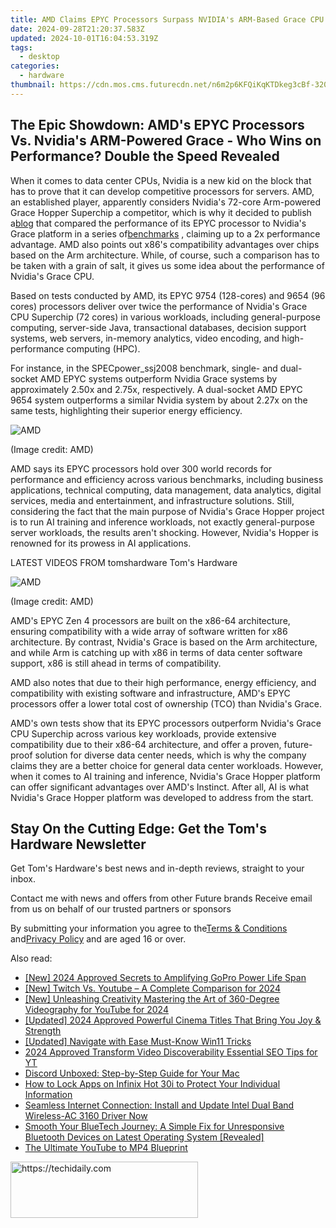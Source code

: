 ```yaml
---
title: AMD Claims EPYC Processors Surpass NVIDIA's ARM-Based Grace CPU Superchip in Speed, Outperforming by Double on Various Benchmark Tests
date: 2024-09-28T21:20:37.583Z
updated: 2024-10-01T16:04:53.319Z
tags:
  - desktop
categories:
  - hardware
thumbnail: https://cdn.mos.cms.futurecdn.net/n6m2p6KFQiKqKTDkeg3cBf-320-80.jpg
---
```


## The Epic Showdown: AMD's EPYC Processors Vs. Nvidia's ARM-Powered Grace - Who Wins on Performance? Double the Speed Revealed

When it comes to data center CPUs, Nvidia is a new kid on the block that has to prove that it can develop competitive processors for servers. AMD, an established player, apparently considers Nvidia's 72-core Arm-powered Grace Hopper Superchip a competitor, which is why it decided to publish a[blog](https://community.amd.com/t5/epyc-processors/amd-epyc-processors-lead-vs-arm-options-on-performance-and/ba-p/696480) that compared the performance of its EPYC processor to Nvidia's Grace platform in a series of[benchmarks](https://www.tomshardware.com/tag/benchmark) , claiming up to a 2x performance advantage. AMD also points out x86's compatibility advantages over chips based on the Arm architecture. While, of course, such a comparison has to be taken with a grain of salt, it gives us some idea about the performance of Nvidia's Grace CPU.

 Based on tests conducted by AMD, its EPYC 9754 (128-cores) and 9654 (96 cores) processors deliver over twice the performance of Nvidia's Grace CPU Superchip (72 cores) in various workloads, including general-purpose computing, server-side Java, transactional databases, decision support systems, web servers, in-memory analytics, video encoding, and high-performance computing (HPC).

 For instance, in the SPECpower\_ssj2008 benchmark, single- and dual-socket AMD EPYC systems outperform Nvidia Grace systems by approximately 2.50x and 2.75x, respectively. A dual-socket AMD EPYC 9654 system outperforms a similar Nvidia system by about 2.27x on the same tests, highlighting their superior energy efficiency.

![AMD](https://cdn.mos.cms.futurecdn.net/769jAFkkEjwFVXCtuqbJCg-320-80.png)

(Image credit: AMD)

 AMD says its EPYC processors hold over 300 world records for performance and efficiency across various benchmarks, including business applications, technical computing, data management, data analytics, digital services, media and entertainment, and infrastructure solutions. Still, considering the fact that the main purpose of Nvidia's Grace Hopper project is to run AI training and inference workloads, not exactly general-purpose server workloads, the results aren't shocking. However, Nvidia's Hopper is renowned for its prowess in AI applications.

 LATEST VIDEOS FROM tomshardware Tom's Hardware

![AMD](https://cdn.mos.cms.futurecdn.net/LMNBNWukZp6JztKfGogQGg-320-80.png)

(Image credit: AMD)

 AMD's EPYC Zen 4 processors are built on the x86-64 architecture, ensuring compatibility with a wide array of software written for x86 architecture. By contrast, Nvidia's Grace is based on the Arm architecture, and while Arm is catching up with x86 in terms of data center software support, x86 is still ahead in terms of compatibility.

 AMD also notes that due to their high performance, energy efficiency, and compatibility with existing software and infrastructure, AMD's EPYC processors offer a lower total cost of ownership (TCO) than Nvidia's Grace.

 AMD's own tests show that its EPYC processors outperform Nvidia's Grace CPU Superchip across various key workloads, provide extensive compatibility due to their x86-64 architecture, and offer a proven, future-proof solution for diverse data center needs, which is why the company claims they are a better choice for general data center workloads. However, when it comes to AI training and inference, Nvidia's Grace Hopper platform can offer significant advantages over AMD's Instinct. After all, AI is what Nvidia's Grace Hopper platform was developed to address from the start.

## Stay On the Cutting Edge: Get the Tom's Hardware Newsletter

 Get Tom's Hardware's best news and in-depth reviews, straight to your inbox.

 Contact me with news and offers from other Future brands  Receive email from us on behalf of our trusted partners or sponsors

 By submitting your information you agree to the[Terms & Conditions](https://futureplc.com/terms-conditions/) and[Privacy Policy](https://futureplc.com/privacy-policy/) and are aged 16 or over.

<ins class="adsbygoogle"
     style="display:block"
     data-ad-format="autorelaxed"
     data-ad-client="ca-pub-7571918770474297"
     data-ad-slot="1223367746"></ins>

<ins class="adsbygoogle"
     style="display:block"
     data-ad-client="ca-pub-7571918770474297"
     data-ad-slot="8358498916"
     data-ad-format="auto"
     data-full-width-responsive="true"></ins>

<span class="atpl-alsoreadstyle">Also read:</span>
<div><ul>
<li><a href="https://fox-http.techidaily.com/new-2024-approved-secrets-to-amplifying-gopro-power-life-span/"><u>[New] 2024 Approved Secrets to Amplifying GoPro Power Life Span</u></a></li>
<li><a href="https://article-knowledge.techidaily.com/new-twitch-vs-youtube-a-complete-comparison-for-2024/"><u>[New] Twitch Vs. Youtube – A Complete Comparison for 2024</u></a></li>
<li><a href="https://youtube-webster.techidaily.com/nleashing-creativity-mastering-the-art-of-360-degree-videography-for-youtube-for-2024/"><u>[New] Unleashing Creativity Mastering the Art of 360-Degree Videography for YouTube for 2024</u></a></li>
<li><a href="https://article-knowledge.techidaily.com/updated-2024-approved-powerful-cinema-titles-that-bring-you-joy-and-strength/"><u>[Updated] 2024 Approved Powerful Cinema Titles That Bring You Joy & Strength</u></a></li>
<li><a href="https://article-knowledge.techidaily.com/updated-navigate-with-ease-must-know-win11-tricks/"><u>[Updated] Navigate with Ease Must-Know Win11 Tricks</u></a></li>
<li><a href="https://youtube-stream.techidaily.com/2024-approved-transform-video-discoverability-essential-seo-tips-for-yt/"><u>2024 Approved Transform Video Discoverability Essential SEO Tips for YT</u></a></li>
<li><a href="https://games-able.techidaily.com/discord-unboxed-step-by-step-guide-for-your-mac/"><u>Discord Unboxed: Step-by-Step Guide for Your Mac</u></a></li>
<li><a href="https://unlock-android.techidaily.com/how-to-lock-apps-on-infinix-hot-30i-to-protect-your-individual-information-by-drfone-android/"><u>How to Lock Apps on Infinix Hot 30i to Protect Your Individual Information</u></a></li>
<li><a href="https://hardware-help.techidaily.com/seamless-internet-connection-install-and-update-intel-dual-band-wireless-ac-3160-driver-now/"><u>Seamless Internet Connection: Install and Update Intel Dual Band Wireless-AC 3160 Driver Now</u></a></li>
<li><a href="https://driver-error.techidaily.com/smooth-your-bluetech-journey-a-simple-fix-for-unresponsive-bluetooth-devices-on-latest-operating-system-revealed/"><u>Smooth Your BlueTech Journey: A Simple Fix for Unresponsive Bluetooth Devices on Latest Operating System [Revealed]</u></a></li>
<li><a href="https://article-knowledge.techidaily.com/the-ultimate-youtube-to-mp4-blueprint/"><u>The Ultimate YouTube to MP4 Blueprint</u></a></li>
</ul></div>

<!-- affiliate ads begin -->
<a href="https://aligracehair.sjv.io/c/5597632/2115946/19272" target="_top" id="2115946">
  <img src="//a.impactradius-go.com/display-ad/19272-2115946" border="0" alt="https://techidaily.com" width="300" height="90"/>
</a>
<img height="0" width="0" src="https://aligracehair.sjv.io/i/5597632/2115946/19272" style="position:absolute;visibility:hidden;" border="0" />
<!-- affiliate ads end -->

